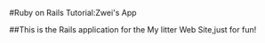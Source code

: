 #Ruby on Rails Tutorial:Zwei's App

##This is the Rails application for
the My litter Web Site,just for fun!
